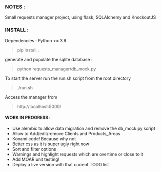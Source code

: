 ### NOTES : ###


Small requests manager project, using flask, SQLAlchemy and KnockoutJS


### INSTALL : ###

Dependencies : Python >= 3.6

> pip install .

generate and populate the sqlite database :

> python requests_manager/db_mock.py

To start the server run the run.sh script from the root directory

> ./run.sh

Access the manager from

> http://localhost:5000/

#### WORK IN PROGRESS : ####

* Use alembic to allow data migration and remove the db_mock.py script
* Allow to Add/edit/remove Clients and Products_Areas
* Konami code! Because why not
* Better css as it is super ugly right now
* Sort and filter options
* Warnings and highlight requests which are overtime or close to it
* Add MOAR unit testing!
* Deploy a live version with that current TODO list
